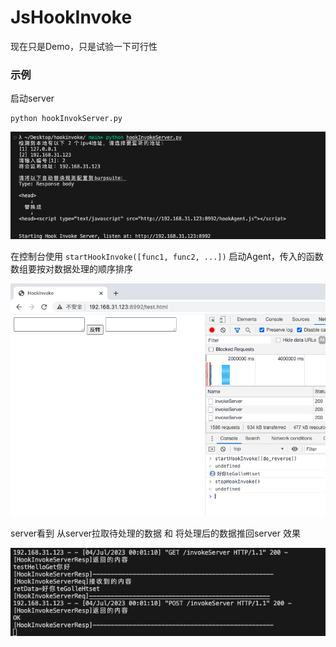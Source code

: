 # JsHookInvoke

现在只是Demo，只是试验一下可行性
  
### 示例

启动server  

```
python hookInvokServer.py
```

![图1](img4readme/1.png)

在控制台使用 `startHookInvoke([func1, func2, ...])` 启动Agent，传入的函数数组要按对数据处理的顺序排序  

![图2](img4readme/2.png)

server看到 从server拉取待处理的数据 和 将处理后的数据推回server 效果

![图3](img4readme/3.png)